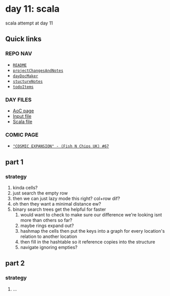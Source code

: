 # day 11: scala
scala attempt at day 11
## Quick links
### REPO NAV
* [`README`](./README.md)
* [`projectChangesAndNotes`](./projectChangesAndNotes.md)
* [`dayDocMaker`](./dayDocMaker.md)
* [`stuctureNotes`](./structureNotes.md)
* [`todoItems`](./todoItems.md)
### DAY FILES
* [AoC page](https://adventofcode.com/2023/day/11)
* [Input file](https://adventofcode.com/2023/day/11/input)
* [Scala file](../../src/main/scala/day11.scala)

### COMIC PAGE
* [`"COSMIC EXPANSION" - (Fish N Chips UK) #67`](https://www.webtoons.com/en/canvas/advent-of-code/cosmic-expansion/viewer?title_no=713188&episode_no=67)

## part 1
### strategy
1. kinda cells?
2. just search the empty row
3. then we can just lazy mode this right? col+row dif?
4. oh then they want a minimal distance ew?
5. binary search trees get the helpful for faster
    1. would want to check to make sure our difference we're looking isnt more than others so far?
    2. maybe rings expand out?
    3. hashmap the cells then put the keys into a graph for every location's relation to another location
    4. then fill in the hashtable so it reference copies into the structure
    5. navigate ignoring empties?
## part 2
### strategy
1. ...
